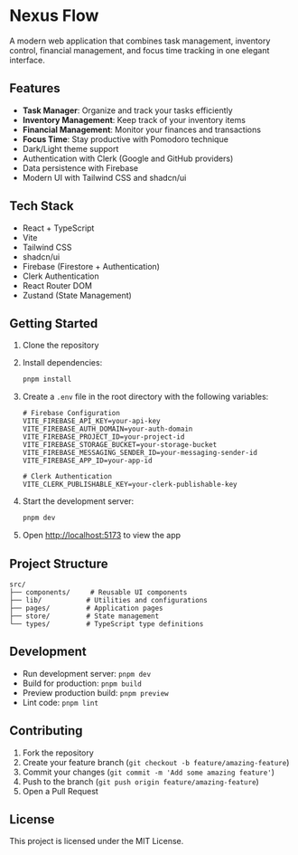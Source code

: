 # Nexus Flow

A modern web application that combines task management, inventory control, financial management, and focus time tracking in one elegant interface.

## Features

- **Task Manager**: Organize and track your tasks efficiently
- **Inventory Management**: Keep track of your inventory items
- **Financial Management**: Monitor your finances and transactions
- **Focus Time**: Stay productive with Pomodoro technique
- Dark/Light theme support
- Authentication with Clerk (Google and GitHub providers)
- Data persistence with Firebase
- Modern UI with Tailwind CSS and shadcn/ui

## Tech Stack

- React + TypeScript
- Vite
- Tailwind CSS
- shadcn/ui
- Firebase (Firestore + Authentication)
- Clerk Authentication
- React Router DOM
- Zustand (State Management)

## Getting Started

1. Clone the repository
2. Install dependencies:
   ```bash
   pnpm install
   ```

3. Create a `.env` file in the root directory with the following variables:
   ```
   # Firebase Configuration
   VITE_FIREBASE_API_KEY=your-api-key
   VITE_FIREBASE_AUTH_DOMAIN=your-auth-domain
   VITE_FIREBASE_PROJECT_ID=your-project-id
   VITE_FIREBASE_STORAGE_BUCKET=your-storage-bucket
   VITE_FIREBASE_MESSAGING_SENDER_ID=your-messaging-sender-id
   VITE_FIREBASE_APP_ID=your-app-id

   # Clerk Authentication
   VITE_CLERK_PUBLISHABLE_KEY=your-clerk-publishable-key
   ```

4. Start the development server:
   ```bash
   pnpm dev
   ```

5. Open [http://localhost:5173](http://localhost:5173) to view the app

## Project Structure

```
src/
├── components/     # Reusable UI components
├── lib/           # Utilities and configurations
├── pages/         # Application pages
├── store/         # State management
└── types/         # TypeScript type definitions
```

## Development

- Run development server: `pnpm dev`
- Build for production: `pnpm build`
- Preview production build: `pnpm preview`
- Lint code: `pnpm lint`

## Contributing

1. Fork the repository
2. Create your feature branch (`git checkout -b feature/amazing-feature`)
3. Commit your changes (`git commit -m 'Add some amazing feature'`)
4. Push to the branch (`git push origin feature/amazing-feature`)
5. Open a Pull Request

## License

This project is licensed under the MIT License.
